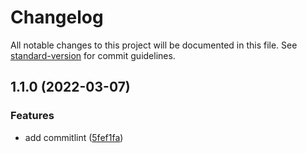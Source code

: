 # Changelog

All notable changes to this project will be documented in this file. See [standard-version](https://github.com/conventional-changelog/standard-version) for commit guidelines.

## 1.1.0 (2022-03-07)


### Features

* add commitlint ([5fef1fa](https://github.com/jahuang40/ConventionalCommitSample/commit/5fef1fa2ce8515f450732ab4d0148d3641cd651f))
